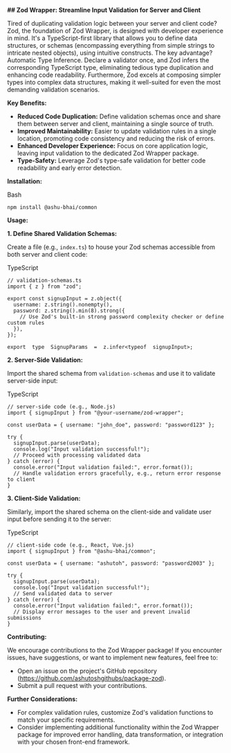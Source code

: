**## Zod Wrapper: Streamline Input Validation for Server and Client**

Tired of duplicating validation logic between your server and client code? Zod, the foundation of Zod Wrapper, is designed with developer experience in mind. It's a TypeScript-first library that allows you to define data structures, or schemas (encompassing everything from simple strings to intricate nested objects), using intuitive constructs. The key advantage? Automatic Type Inference. Declare a validator once, and Zod infers the corresponding TypeScript type, eliminating tedious type duplication and enhancing code readability. Furthermore, Zod excels at composing simpler types into complex data structures, making it well-suited for even the most demanding validation scenarios.

**Key Benefits:**

-   **Reduced Code Duplication:**  Define validation schemas once and share them between server and client, maintaining a single source of truth.
-   **Improved Maintainability:**  Easier to update validation rules in a single location, promoting code consistency and reducing the risk of errors.
-   **Enhanced Developer Experience:**  Focus on core application logic, leaving input validation to the dedicated Zod Wrapper package.
-   **Type-Safety:**  Leverage Zod's type-safe validation for better code readability and early error detection.

**Installation:**

Bash

```
npm install @ashu-bhai/common

```


**Usage:**

**1. Define Shared Validation Schemas:**

Create a file (e.g., `index.ts`) to house your Zod schemas accessible from both server and client code:

TypeScript

```
// validation-schemas.ts
import { z } from "zod";

export const signupInput = z.object({
  username: z.string().nonempty(),
  password: z.string().min(8).strong({
    // Use Zod's built-in strong password complexity checker or define custom rules
  }),
});

export  type  SignupParams  =  z.infer<typeof  signupInput>;

```



**2. Server-Side Validation:**

Import the shared schema from `validation-schemas` and use it to validate server-side input:

TypeScript

```
// server-side code (e.g., Node.js)
import { signupInput } from "@your-username/zod-wrapper";

const userData = { username: "john_doe", password: "password123" };

try {
  signupInput.parse(userData);
  console.log("Input validation successful!");
  // Proceed with processing validated data
} catch (error) {
  console.error("Input validation failed:", error.format());
  // Handle validation errors gracefully, e.g., return error response to client
}

```



**3. Client-Side Validation:**

Similarly, import the shared schema on the client-side and validate user input before sending it to the server:

TypeScript

```
// client-side code (e.g., React, Vue.js)
import { signupInput } from "@ashu-bhai/common";

const userData = { username: "ashutoh", password: "password2003" };

try {
  signupInput.parse(userData);
  console.log("Input validation successful!");
  // Send validated data to server
} catch (error) {
  console.error("Input validation failed:", error.format());
  // Display error messages to the user and prevent invalid submissions
}

```

**Contributing:**

We encourage contributions to the Zod Wrapper package! If you encounter issues, have suggestions, or want to implement new features, feel free to:

-   Open an issue on the project's GitHub repository (https://github.com/ashutoshgithubs/package-zod).
-   Submit a pull request with your contributions.

**Further Considerations:**

-   For complex validation rules, customize Zod's validation functions to match your specific requirements.
-   Consider implementing additional functionality within the Zod Wrapper package for improved error handling, data transformation, or integration with your chosen front-end framework.
